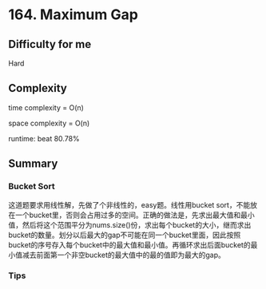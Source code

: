 # 164. Maximum Gap
## Difficulty for me
Hard

## Complexity
time complexity = O(n)

space complexity = O(n)

runtime: beat 80.78%

## Summary
### Bucket Sort

这道题要求用线性解，先做了个非线性的，easy题。线性用bucket sort，不能放在一个bucket里，否则会占用过多的空间。正确的做法是，先求出最大值和最小值，然后将这个范围平分为nums.size()份，求出每个bucket的大小，继而求出bucket的数量。划分以后最大的gap不可能在同一个bucket里面，因此按照bucket的序号存入每个bucket中的最大值和最小值。再循环求出后面bucket的最小值减去前面第一个非空bucket的最大值中的最的值即为最大的gap。

### Tips

